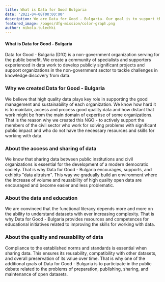 ```yaml
---
title: What is Data for Good Bulgaria
date: '2021-04-08T00:00:00'
description: We are Data for Good - Bulgaria. Our goal is to support the civil sector in Bulgaria by providing services related to data processing and data analysis.
featured_image: /pages/dfg-mission/color-graph.png
author: nikola.tulechki
---
```


#### What is Data for Good - Bulgaria
Data for Good - Bulgaria (DfG) is a non-government organization serving for the public benefit. We create a community of specialists and supporters experienced in data work to develop publicly significant projects and support organizations in the non-government sector to tackle challenges in knowledge discovery from data.

### Why we created Data for Good - Bulgaria
We believe that high quality data plays key role in supporting the good management and sustainability of each organization. We know how hard it is to maintain, access and process good quality data and how distant that work might be from the main domain of expertise of some organizations. That is the reason why we created this NGO - to actively support the members of the civil sector who work for solving problems with significant public impact and who do not have the necessary resources and skills for working with data.

### About the access and sharing of data
We know that sharing data between public institutions and civil organizations is essential for the development of a modern democratic society. That is why Data for Good - Bulgaria encourages, supports, and exhibits "data altruism". This way we gradually build an environment where the increase of volume and reusability of high quality open data are encouraged and become easier and less problematic.

### About the data and education
We are convinced that the functional literacy depends more and more on the ability to understand datasets with ever increasing complexity. That is why Data for Good - Bulgaria provides resources and competences for educational initiatives related to improving the skills for working with data.

### About the quality and reusability of data
Compliance to the established norms and standards is essential when sharing data. This ensures its reusability, compatibility with other datasets, and overall preservation of its value over time. That is why one of the additional goals of Data for Good - Bulgaria is to participate in the public debate related to the problems of preparation, publishing, sharing, and maintenance of open datasets.
